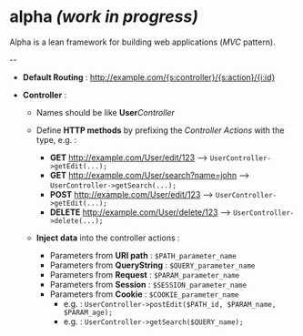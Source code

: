 # alpha *(work in progress)*

Alpha is a lean framework for building web applications (*MVC* pattern).

--

* **Default Routing** : http://example.com/{s:controller}/{s:action}/{i:id}

* **Controller** :
  * Names should be like **User***Controller*
  
  * Define **HTTP methods** by prefixing the *Controller* *Actions* with the type, e.g. :

    * **GET** http://example.com/User/edit/123 --> ```UserController->getEdit(...);```
    * **GET** http://example.com/User/search?name=john --> ```UserController->getSearch(...);```
    * **POST** http://example.com/User/edit/123 --> ```UserController->getEdit(...);```
    * **DELETE** http://example.com/User/delete/123 --> ```UserController->delete(...);```

  * **Inject data** into the controller actions :
  
    * Parameters from **URI path** : ```$PATH_parameter_name```
    * Parameters from **QueryString** : ```$QUERY_parameter_name```
    * Parameters from **Request** : ```$PARAM_parameter_name```
    * Parameters from **Session** : ```$SESSION_parameter_name```
    * Parameters from **Cookie** : ```$COOKIE_parameter_name```
      * e.g. : ```UserController->postEdit($PATH_id, $PARAM_name, $PARAM_age);```
      * e.g. : ```UserController->getSearch($QUERY_name);```
